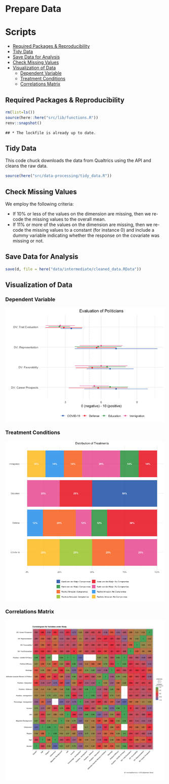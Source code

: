 Prepare Data
================

# Scripts

  - [Required Packages &
    Reproducibility](#required-packages-&-reproducibility)
  - [Tidy Data](#tidy-data)
  - [Save Data for Analysis](#save-data-for-analysis)
  - [Check Missing Values](#check-missing-values)
  - [Visualization of Data](#visualization-of-data)
      - [Dependent Variable](#dependent-variable)
      - [Treatment Conditions](#treatment-conditions)
      - [Correlations Matrix](#correlations-matrix)

## Required Packages & Reproducibility

``` r
rm(list=ls())
source(here::here("src/lib/functions.R"))
renv::snapshot()
```

    ## * The lockfile is already up to date.

## Tidy Data

This code chuck downloads the data from Qualtrics using the API and
cleans the raw data.

``` r
source(here("src/data-processing/tidy_data.R"))
```

## Check Missing Values

We employ the following criteria:

  - If 10% or less of the values on the dimension are missing, then we
    re-code the missing values to the overall mean.
  - If 11% or more of the values on the dimension are missing, then we
    re-code the missing values to a constant (for instance 0) and
    include a dummy variable indicating whether the response on the
    covariate was missing or
not.

## Save Data for Analysis

``` r
save(d, file = here("data/intermediate/cleaned_data.RData"))
```

## Visualization of Data

### Dependent Variable

<img src="../../report/figures/Dependent Variable-1.png" style="display: block; margin: auto;" />

### Treatment Conditions

<img src="../../report/figures/Independent Variables-1.png" style="display: block; margin: auto;" />

### Correlations Matrix

<img src="../../report/figures/Correlations Matrix-1.png" style="display: block; margin: auto;" />
